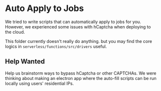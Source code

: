 # Auto Apply to Jobs

We tried to write scripts that can automatically apply to jobs for you.
However, we experienced some issues with hCaptcha when deploying to the
cloud.

This folder currently doesn't really do anything. but you may find the
core logics in `serverless/functions/src/drivers` useful.

## Help Wanted

Help us brainstorm ways to bypass hCaptcha or other CAPTCHAs. We were
thinking about making an electron app where the auto-fill scripts can be
run locally using users' residential IPs.
